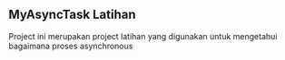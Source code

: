 ## MyAsyncTask Latihan
Project ini merupakan project latihan yang digunakan untuk mengetahui bagaimana proses asynchronous